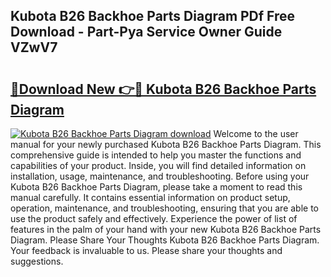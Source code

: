 ## Kubota B26 Backhoe Parts Diagram PDf Free Download - Part-Pya Service Owner Guide VZwV7

# <h2><a href="http://dfre5bu.blite.top/?on=Kubota+B26+Backhoe+Parts+Diagram">🔗Download New 👉🔴 Kubota B26 Backhoe Parts Diagram</a></h2>

[![Kubota B26 Backhoe Parts Diagram download](https://i.imgur.com/lujVjoI.png)](http://dfre5bu.blite.top/?on=Kubota+B26+Backhoe+Parts+Diagram)
Welcome to the user manual for your newly purchased Kubota B26 Backhoe Parts Diagram. This comprehensive guide is intended to help you master the functions and capabilities of your product. Inside, you will find detailed information on installation, usage, maintenance, and troubleshooting. Before using your Kubota B26 Backhoe Parts Diagram, please take a moment to read this manual carefully. It contains essential information on product setup, operation, maintenance, and troubleshooting, ensuring that you are able to use the product safely and effectively. Experience the power of list of features in the palm of your hand with your new Kubota B26 Backhoe Parts Diagram. Please Share Your Thoughts Kubota B26 Backhoe Parts Diagram. Your feedback is invaluable to us. Please share your thoughts and suggestions.
